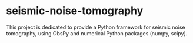 seismic-noise-tomography
========================
This project is dedicated to provide a Python framework for seismic noise tomography, 
using ObsPy and numerical Python packages (numpy, scipy).